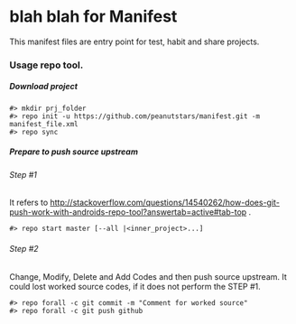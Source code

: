 # blah blah for Manifest

This manifest files are entry point for test, habit and share projects.


### Usage repo tool.

##### Download project

```shell
#> mkdir prj_folder
#> repo init -u https://github.com/peanutstars/manifest.git -m manifest_file.xml
#> repo sync
```

##### Prepare to push source upstream

###### Step #1
It refers to http://stackoverflow.com/questions/14540262/how-does-git-push-work-with-androids-repo-tool?answertab=active#tab-top .
```shell
#> repo start master [--all |<inner_project>...]
```

###### Step #2
Change, Modify, Delete and Add Codes and then push source upstream.
It could lost worked source codes, if it does not perform the STEP #1.
```shell
#> repo forall -c git commit -m "Comment for worked source"
#> repo forall -c git push github
```
